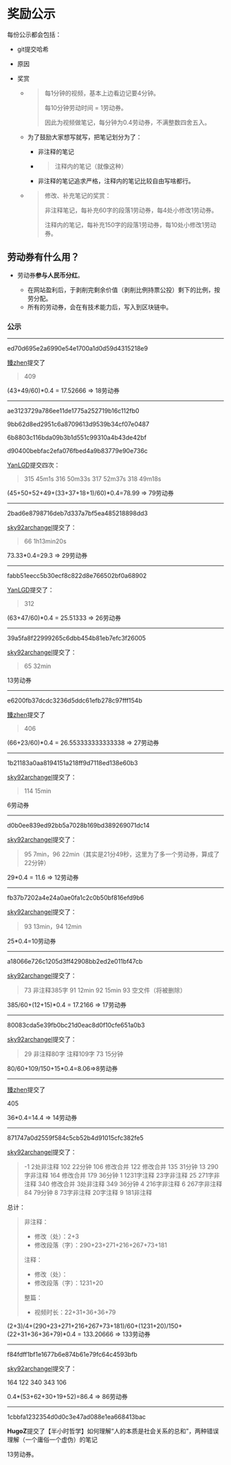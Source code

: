 # 奖励公示

每份公示都会包括：

* git提交哈希

* 原因

* 奖赏

  * > 每1分钟的视频，基本上边看边记要4分钟。
    >
    > 每10分钟劳动时间 = 1劳动券。
    >
    > 因此为视频做笔记，每分钟为0.4劳动券，不满整数四舍五入。
    
  * 为了鼓励大家想写就写，把笔记划分为了：

    * 非注释的笔记

    * > 注释内的笔记（就像这种）

    * 非注释的笔记追求严格，注释内的笔记比较自由写啥都行。

  * > 修改、补充笔记的奖赏：
    >
    > 非注释笔记，每补充60字的段落1劳动券，每4处小修改1劳动券。
    >
    > 注释内的笔记，每补充150字的段落1劳动券，每10处小修改1劳动券。


## 劳动券有什么用？


* 劳动券**参与人民币分红**。

  * 在网站盈利后，于剥削完剩余价值（剥削比例持票公投）剩下的比例，按劳分配。
  * 所有的劳动券，会在有技术能力后，写入到区块链中。

### 公示

---

ed70d695e2a6990e54e1700a1d0d59d4315218e9

[臻zhen](https://gitee.com/Czhenqaz)提交了

> 409

(43+49/60)*0.4 = 17.52666 => 18劳动券

---

ae3123729a786ee11de1775a252719b16c112fb0

9bb62d8ed2951c6a8709613d9539b34cf07e0487

6b8803c116bda09b3b1d551c99310a4b43de42bf

d90400bebfac2efa076fbed4a9b83779e90e736c

[YanLGD](https://gitee.com/yanlgd)提交四次：

> 315 45m1s
> 316 50m33s
> 317 52m37s
> 318 49m18s

(45+50+52+49+(33+37+18+1)/60)*0.4=78.99 => 79劳动券

---

2bad6e8798716deb7d337a7bf5ea485218898dd3

[sky92archangel](https://gitee.com/sky92archangel)提交了：

> 66 1h13min20s

73.33*0.4=29.3 => 29劳动券

---

fabb51eecc5b30ecf8c822d8e766502bf0a68902

[YanLGD](https://gitee.com/yanlgd)提交了：

> 312 

(63+47/60)*0.4 = 25.51333 => 26劳动券

---

39a5fa8f22999265c6dbb454b81eb7efc3f26005

[sky92archangel](https://gitee.com/sky92archangel)提交了：

> 65 32min

13劳动券

---

e6200fb37dcdc3236d5ddc61efb278c97fff154b

[臻zhen](https://gitee.com/Czhenqaz)提交了

> 406

(66+23/60)*0.4 = 26.553333333333338 => 27劳动券

---

1b21183a0aa8194151a218ff9d7118ed138e60b3

[sky92archangel](https://gitee.com/sky92archangel)提交了：

> 114 15min

6劳动券

---

d0b0ee839ed92bb5a7028b169bd389269071dc14

[sky92archangel](https://gitee.com/sky92archangel)提交了：

> 95 7min，96 22min（其实是21分49秒，这里为了多一个劳动券，算成了22分钟）

29*0.4 = 11.6 => 12劳动券

---

 fb37b7202a4e24a0ae0fa1c2c0b50bf816efd9b6

[sky92archangel](https://gitee.com/sky92archangel)提交了：

> 93 13min，94 12min

25*0.4=10劳动券

---

a18066e726c1205d3ff42908bb2ed2e011bf47cb

[sky92archangel](https://gitee.com/sky92archangel)提交了：

> 73
> 	非注释385字
> 91
> 	12min
> 92
> 	15min
> 93 空文件（将被删除）

385/60+(12+15)*0.4 = 17.2166 => 17劳动券

---

80083cda5e39fb0bc21d0eac8d0f10cfe651a0b3

[sky92archangel](https://gitee.com/sky92archangel)提交了：

> 29
> 	非注释80字
> 	注释109字
> 73
> 	15分钟

80/60+109/150+15*0.4=8.06=>8劳动券

---

[臻zhen](https://gitee.com/Czhenqaz)提交了

405

36*0.4=14.4 => 14劳动券

---

871747a0d2559f584c5cb52b4d91015cfc382fe5

[sky92archangel](https://gitee.com/sky92archangel)提交了：

> -1
> 	2处非注释
> 102
> 	22分钟
> 106 修改合并
> 122 修改合并
> 135
> 	31分钟
> 13
> 	290字非注释
> 164 修改合并
> 179
> 	36分钟
> 1
> 	1231字注释
> 	23字非注释
> 25
> 	271字非注释
> 340 修改合并
> 	3处非注释
> 349
> 	36分钟
> 4
> 	216字非注释
> 6
> 	267字非注释
> 84
> 	79分钟
> 8
> 	73字非注释
> 	20字注释
> 9
> 	181非注释

总计：

> 非注释：
>
> * 修改（处）：2+3
> * 修改段落（字）：290+23+271+216+267+73+181
>
> 注释：
>
> * 修改（处）：
> * 修改段落（字）：1231+20
>
> 整篇：
>
> * 视频时长：22+31+36+36+79

(2+3)/4+(290+23+271+216+267+73+181)/60+(1231+20)/150+(22+31+36+36+79)*0.4 = 133.20666 => 133劳动券

---

f84fdff1bf1e1677b6e874b61e79fc64c4593bfb

[sky92archangel](https://gitee.com/sky92archangel)提交了：

164
122
340
343
106

0.4*(53+62+30+19+52)=86.4 => 86劳动券

---

1cbbfa1232354d0d0c3e47ad088e1ea668413bac

**HugoZ**提交了【半小时哲学】如何理解“人的本质是社会关系的总和”，两种错误理解（一个庸俗一个虚伪）的笔记

13劳动券。

